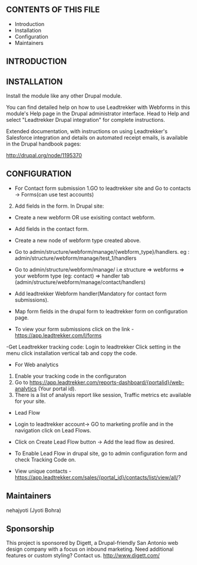 CONTENTS OF THIS FILE
---------------------

 * Introduction
 * Installation
 * Configuration
 * Maintainers

INTRODUCTION
------------


INSTALLATION
--------------------------

Install the module like any other Drupal module.

You can find detailed help on how to use Leadtrekker with Webforms in this
module's Help page in the Drupal administrator interface. Head to Help and
select "Leadtrekker Drupal integration" for complete instructions.

Extended documentation, with instructions on using Leadtrekker's Salesforce
integration and details on automated receipt emails, is available in the Drupal
handbook pages:

http://drupal.org/node/1195370


CONFIGURATION
--------------------------

- For Contact form submission
1.GO to leadtrekker site and  Go to contacts -> Forms(can use test accounts)
2. Add fields in the form.
In Drupal site:
* Create a new webform OR use exisiting contact webform.
* Add fields in the contact form.
* Create a new node of webform type created above.
* Go to admin/structure/webform/manage/{webform_type}/handlers.
    eg : admin/structure/webform/manage/test_1/handlers
* Go to admin/structure/webform/manage/ i.e structure => webforms => your
webform type (eg: contact) => handler tab
(admin/structure/webform/manage/contact/handlers)
* Add leadtrekker Webform handler(Mandatory for contact form submissions).
* Map form fields in the drupal form to leadtrekker form on configuration page.

* To view your form submissions click on the link -
https://app.leadtrekker.com/l/forms

-Get Leadtrekker tracking code:
Login to leadtrekker
Click setting in the menu
click installation vertical tab and copy the code.

- For Web analytics
1. Enable your tracking code in the configuraton
2. Go to https://app.leadtrekker.com/reports-dashboard/{portalid}/web-analytics
(Your portal id).
3. There is a list of analysis report like session, Traffic metrics etc
available for your site.


- Lead Flow
* Login to leadtrekker account-> GO to marketing profile and in the navigation
click on Lead Flows.
* Click on Create Lead Flow button -> Add the lead flow as desired.
* To Enable Lead Flow in drupal site, go to admin configuration form and check
 Tracking Code on.

* View unique contacts -
https://app.leadtrekker.com/sales/{portal_id}/contacts/list/view/all/?

Maintainers
---------------------

nehajyoti (Jyoti Bohra)


Sponsorship
-----------

This project is sponsored by Digett, a Drupal-friendly San Antonio web design
company with a focus on inbound marketing. Need additional features or custom
styling? Contact us.
  http://www.digett.com/

